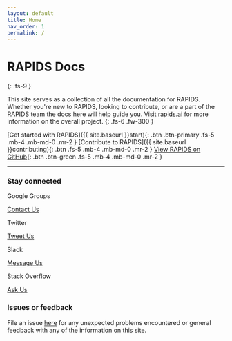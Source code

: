```yaml
---
layout: default
title: Home
nav_order: 1
permalink: /
---
```



# RAPIDS Docs
{: .fs-9 }

This site serves as a collection of all the documentation for RAPIDS. Whether you're new to RAPIDS, looking to contribute, or are a part of the RAPIDS team the docs here will help guide you. Visit [rapids.ai](http://rapids.ai) for more information on the overall project.
{: .fs-6 .fw-300 }

[Get started with RAPIDS]({{ site.baseurl }}start){: .btn .btn-primary .fs-5 .mb-4 .mb-md-0 .mr-2 } [Contribute to RAPIDS]({{ site.baseurl }}contributing){: .btn .fs-5 .mb-4 .mb-md-0 .mr-2 } [View RAPIDS on GitHub](https://github.com/rapidsai){: .btn .btn-green .fs-5 .mb-4 .mb-md-0 .mr-2 }

---

### Stay connected

<div class="footer-help-section">
    <div class="footer-help-box">
        <div class="footer-help-box-image"><i class="fas fa-users fa-4x"></i></div>
        <p>Google Groups</p>
        <a href="https://groups.google.com/forum/#!forum/rapidsai" class="btn btn-green">Contact Us</a>
    </div>
    <div class="footer-help-box">
        <div class="footer-help-box-image"><i class="fab fa-twitter fa-4x"></i></div>
        <p>Twitter</p>
        <a href="https://twitter.com/rapidsai" target="_blank" class="btn btn-blue">Tweet Us</a>
    </div>
    <div class="footer-help-box">
        <div class="footer-help-box-image"><i class="fab fa-slack fa-4x"></i></div>
        <p>Slack</p>
        <a href="https://join.slack.com/t/rapids-goai/shared_invite/enQtMjE0Njg5NDQ1MDQxLTViZWFiYTY5MDA4NWY3OWViODg0YWM1MGQ1NzgzNTQwOWI1YjE3NGFlOTVhYjQzYWQ4YjI4NzljYzhiOGZmMGM" target="_blank" class="btn btn-purple">Message Us</a>
    </div>
    <div class="footer-help-box">
        <div class="footer-help-box-image"><i class="fab fa-stack-overflow fa-4x"></i></div>
        <p>Stack Overflow</p>
        <a href="https://stackoverflow.com/tags/rapids" target="_blank" class="btn">Ask Us</a>
    </div>
</div>

### Issues or feedback

File an issue [here](https://github.com/rapidsai/docs/issues/new) for any unexpected problems encountered or general feedback with any of the information on this site.
